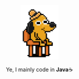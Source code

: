 <p align="center">
  <img src="/images/doge.webp" width="100"/>
</p>

<p align="center">Ye, I mainly code in <b>Java</b>☕</p>